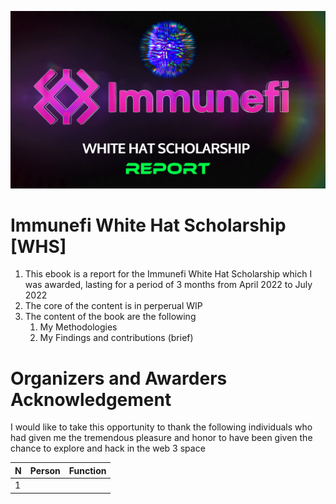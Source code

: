 <p align="center">
<a href="https://twitter.com/m0ham3dxx" target="_blank">
<img src="./img/whsp.png">
</a>
</p>

# Immunefi White Hat Scholarship [WHS] 

1. This ebook is a report for the Immunefi White Hat Scholarship which I was awarded, lasting for a period of 3 months from April 2022 to July 2022
2. The core of the content is in perperual WIP
3. The content of the book are the following 
   1. My Methodologies 
   2. My Findings and contributions (brief)

# Organizers and Awarders Acknowledgement 

I would like to take this opportunity to thank the following individuals who had given me the tremendous pleasure and honor to have been given the chance to explore and hack in the web 3 space

N | Person | Function
|:--|:--:|--:|
1 | 